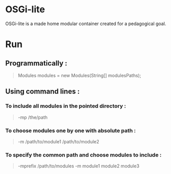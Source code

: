 OSGi-lite
=========

OSGi-lite is a made home modular container created for a pedagogical goal. 



Run
===

Programmatically : 
------------------

>Modules modules = new Modules(String[] modulesPaths);

Using command lines :
---------------------

### To include all modules in the pointed directory :
>-mp /the/path

### To choose modules one by one with absolute path :
>-m /path/to/module1 /path/to/module2

### To specify the common path and choose modules to include :
>-mprefix /path/to/modules -m module1 module2 module3

